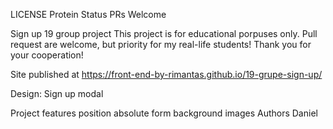 LICENSE Protein Status PRs Welcome

Sign up
19 group project
This project is for educational porpuses only. Pull request are welcome, but priority for my real-life students! Thank you for your cooperation!

Site published at https://front-end-by-rimantas.github.io/19-grupe-sign-up/

Design: Sign up modal

Project features
position absolute
form
background images
Authors
Daniel